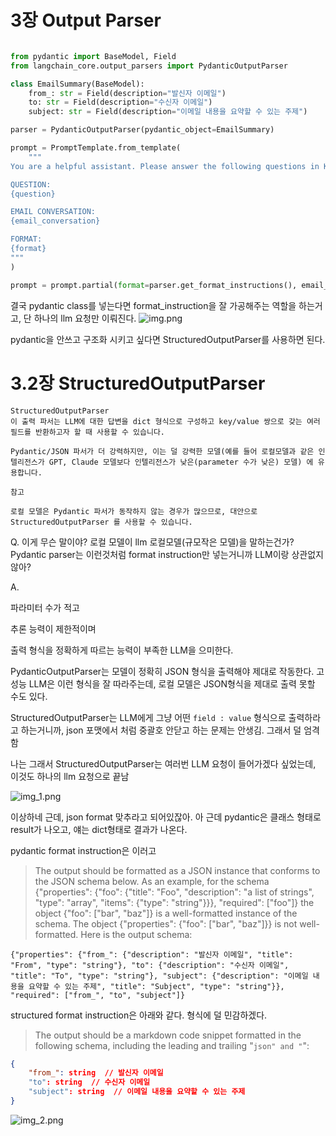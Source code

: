 # 3장 Output Parser

```python

from pydantic import BaseModel, Field
from langchain_core.output_parsers import PydanticOutputParser

class EmailSummary(BaseModel):
    from_: str = Field(description="발신자 이메일")
    to: str = Field(description="수신자 이메일")
    subject: str = Field(description="이메일 내용을 요약할 수 있는 주제")

parser = PydanticOutputParser(pydantic_object=EmailSummary)

prompt = PromptTemplate.from_template(
    """
You are a helpful assistant. Please answer the following questions in KOREAN.

QUESTION:
{question}

EMAIL CONVERSATION:
{email_conversation}

FORMAT:
{format}
"""
)

prompt = prompt.partial(format=parser.get_format_instructions(), email_conversation=email_conversation)


```

결국 pydantic class를 넣는다면 format_instruction을 잘 가공해주는 역할을 하는거고, 단 하나의 llm 요청만 이뤄진다. 
![img.png](img.png)


pydantic을 안쓰고 구조화 시키고 싶다면 StructuredOutputParser를 사용하면 된다. 


# 3.2장 StructuredOutputParser

```
StructuredOutputParser
이 출력 파서는 LLM에 대한 답변을 dict 형식으로 구성하고 key/value 쌍으로 갖는 여러 필드를 반환하고자 할 때 사용할 수 있습니다.

Pydantic/JSON 파서가 더 강력하지만, 이는 덜 강력한 모델(예를 들어 로컬모델과 같은 인텔리전스가 GPT, Claude 모델보다 인텔리전스가 낮은(parameter 수가 낮은) 모델) 에 유용합니다.

참고

로컬 모델은 Pydantic 파서가 동작하지 않는 경우가 많으므로, 대안으로 StructuredOutputParser 를 사용할 수 있습니다.

```

Q. 이게 무슨 말이야? 로컬 모델이 llm 로컬모델(규모작은 모델)을 말하는건가?  Pydantic parser는 이런것처럼 format instruction만 넣는거니까 LLM이랑 상관없지 않아?

A. 

파라미터 수가 적고

추론 능력이 제한적이며

출력 형식을 정확하게 따르는 능력이 부족한 LLM을 으미한다. 

PydanticOutputParser는 모델이 정확히 JSON 형식을 출력해야 제대로 작동한다. 고성능 LLM은 이런 형식을 잘 따라주는데, 로컬 모델은 JSON형식을 제대로 출력 못할 수도 있다. 

StructuredOutputParser는 LLM에게 그냥 어떤 ` field : value `  형식으로 출력하라고 하는거니까, json 포맷에서 처럼 중괄호 안닫고 하는 문제는 안생김. 그래서 덜 엄격함

나는 그래서 StructuredOutputParser는 여러번 LLM 요청이 들어가겠다 싶었는데, 이것도 하나의 llm 요청으로 끝남 

![img_1.png](img_1.png)

이상하네 근데, json format 맞추라고 되어있잖아. 아 근데 pydantic은 클래스 형태로 result가 나오고, 얘는 dict형태로 결과가 나온다.


pydantic format instruction은 이러고


>The output should be formatted as a JSON instance that conforms to the JSON schema below.
As an example, for the schema {"properties": {"foo": {"title": "Foo", "description": "a list of strings", "type": "array", "items": {"type": "string"}}}, "required": ["foo"]}
the object {"foo": ["bar", "baz"]} is a well-formatted instance of the schema. The object {"properties": {"foo": ["bar", "baz"]}} is not well-formatted.
Here is the output schema:
```
{"properties": {"from_": {"description": "발신자 이메일", "title": "From", "type": "string"}, "to": {"description": "수신자 이메일", "title": "To", "type": "string"}, "subject": {"description": "이메일 내용을 요약할 수 있는 주제", "title": "Subject", "type": "string"}}, "required": ["from_", "to", "subject"]}
```

structured format instruction은 아래와 같다. 형식에 덜 민감하겠다.

>The output should be a markdown code snippet formatted in the following schema, including the leading and trailing "```json" and "```":
```json
{
	"from_": string  // 발신자 이메일
	"to": string  // 수신자 이메일
	"subject": string  // 이메일 내용을 요약할 수 있는 주제
}
```


![img_2.png](img_2.png)